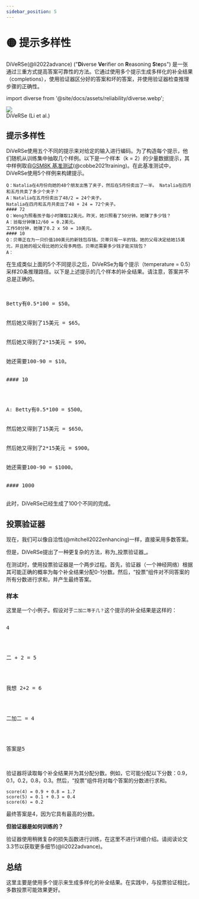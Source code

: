 ```yaml
---
sidebar_position: 5
---
```


# 🟡 提示多样性

DiVeRSe(@li2022advance) ("**Di**verse **Ve**rifier on **R**easoning **S**t**e**ps") 是一张通过三重方式提高答案可靠性的方法。它通过使用多个提示生成多样化的补全结果（completions），使用验证器区分好的答案和坏的答案，并使用验证器检查推理步骤的正确性。

import diverse from '@site/docs/assets/reliability/diverse.webp';

<div style={{textAlign: 'center'}}>
  <img src={diverse} style={{width: "750px"}} />
</div>

<div style={{textAlign: 'center'}}>
DiVeRSe (Li et al.)
</div>


## 提示多样性

DiVeRSe使用五个不同的提示来对给定的输入进行编码。为了构造每个提示，他们随机从训练集中抽取几个样例。以下是一个样本（k = 2）的少量数据提示，其中样例取自[GSM8K 基准测试](https://raw.githubusercontent.com/openai/grade-school-math/master/grade_school_math/data/train.jsonl)(@cobbe2021training)。在此基准测试中，DiVeRSe使用5个样例来构建提示。

```
Q：Natalia在4月份向她的48个朋友出售了夹子，然后在5月份卖出了一半。 Natalia在四月和五月共卖了多少个夹子？
A：Natalia在五月份卖出了48/2 = 24个夹子。
Natalia在四月和五月共卖出了48 + 24 = 72个夹子。
#### 72
Q：Weng为照看孩子每小时赚取12美元。昨天，她只照看了50分钟。她赚了多少钱？
A：翁每分钟赚12/60 = 0.2美元。
工作50分钟，她赚了0.2 x 50 = 10美元。
#### 10
Q：贝蒂正在为一只价值100美元的新钱包存钱。贝蒂只有一半的钱。她的父母决定给她15美元，并且她的祖父母比她的父母多两倍。贝蒂还需要多少钱才能买钱包？
A：
```

在生成类似上面的5个不同提示之后，DiVeRSe为每个提示（temperature = 0.5）采样20条推理路径。以下是上述提示的几个样本的补全结果。请注意，答案并不总是正确的。

<pre>

<div style={{backgroundColor: '#d2f4d3'}}>
<div>Betty有0.5*100 = $50。</div>

<div>然后她又得到了15美元 = $65。</div>

<div>然后她又得到了2*15美元 = $90。</div>

<div>她还需要100-90 = $10。</div>

#### 10
</div>
</pre>
<pre>

<div style={{backgroundColor: '#d2f4d3'}}>
<div>A: Betty有0.5*100 = $500。</div>

<div>然后她又得到了15美元 = $650。</div>

<div>然后她又得到了2*15美元 = $900。</div>

<div>她还需要100-90 = $1000。</div>

#### 1000
</div>
</pre>

此时，DiVeRSe已经生成了100个不同的完成。
## 投票验证器

现在，我们可以像自洽性(@mitchell2022enhancing)一样，直接采用多数答案。

但是，DiVeRSe提出了一种更复杂的方法，称为_投票验证器_。

在测试时，使用投票验证器是一个两步过程。首先，验证器（一个神经网络）根据其可能正确的概率为每个补全结果分配0-1分数。然后，“投票”组件对不同答案的所有分数进行求和，并产生最终答案。

### 样本

这里是一个小例子。假设对于`二加二等于几？`这个提示的补全结果是这样的：
<pre>
<div style={{backgroundColor: '#d2f4d3'}}>
<div>4</div>
</div>
</pre>

<pre>
<div style={{backgroundColor: '#d2f4d3'}}>
<div>二 + 2 = 5</div>
</div>
</pre>

<pre>
<div style={{backgroundColor: '#d2f4d3'}}>
<div>我想 2+2 = 6</div>
</div>
</pre>

<pre>
<div style={{backgroundColor: '#d2f4d3'}}>
<div>二加二 = 4</div>
</div>
</pre>

<pre>
<div style={{backgroundColor: '#d2f4d3'}}>
<div>答案是5</div>
</div>
</pre>

验证器将读取每个补全结果并为其分配分数。例如，它可能分配以下分数：0.9，0.1，0.2，0.8，0.3。然后，“投票”组件将对每个答案的分数进行求和。

```
score(4) = 0.9 + 0.8 = 1.7
score(5) = 0.1 + 0.3 = 0.4
score(6) = 0.2
```

最终答案是4，因为它具有最高的分数。

**但验证器是如何训练的？**

验证器使用稍微复杂的损失函数进行训练，在这里不进行详细介绍。请阅读论文3.3节以获取更多细节(@li2022advance)。

## 总结

这里主要是使用多个提示来生成多样化的补全结果。在实践中，与投票验证相比，多数投票可能效果更好。